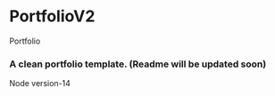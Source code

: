 # PortfolioV2

Portfolio

### A clean portfolio template. (Readme will be updated soon)

Node version-14
